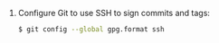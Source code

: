1. Configure Git to use SSH to sign commits and tags:
   ```bash
   $ git config --global gpg.format ssh
   ```
